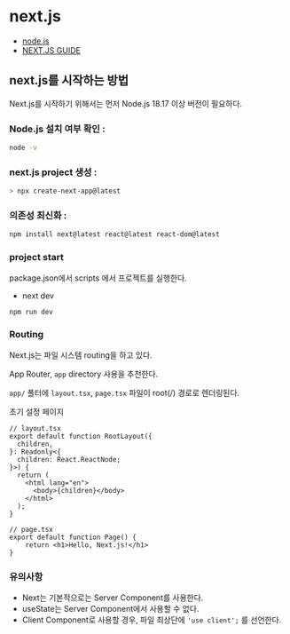 # next.js

- [node.js](https://nodejs.org/)
- [NEXT.JS GUIDE](https://nextjs.org)

## next.js를 시작하는 방법

Next.js를 시작하기 위해서는 먼저 Node.js 18.17 이상 버전이 필요하다.

### Node.js 설치 여부 확인 :
```sh
node -v
```

### next.js project 생성 : 
```sh
> npx create-next-app@latest
```

### 의존성 최신화 : 
```sh
npm install next@latest react@latest react-dom@latest
```

### project start

package.json에서 scripts 에서 프로젝트를 실행한다.
- next dev

```sh
npm run dev
```


### Routing
Next.js는 파일 시스템 routing을 하고 있다.

App Router,  `app` directory  사용을 추천한다.

`app/` 폴터에 `layout.tsx`, `page.tsx` 파일이 root(/) 경로로 렌더링된다.

초기 설정 페이지
```tsx
// layout.tsx
export default function RootLayout({
  children,
}: Readonly<{
  children: React.ReactNode;
}>) {
  return (
    <html lang="en">
      <body>{children}</body>
    </html>
  );
}
```

```tsx
// page.tsx
export default function Page() {
    return <h1>Hello, Next.js!</h1>
}
```



### 유의사항
- Next는 기본적으로는 Server Component를 사용한다.
- useState는 Server Component에서 사용할 수 없다.
- Client Component로 사용할 경우, 파일 최상단에 `'use client';` 를 선언한다.